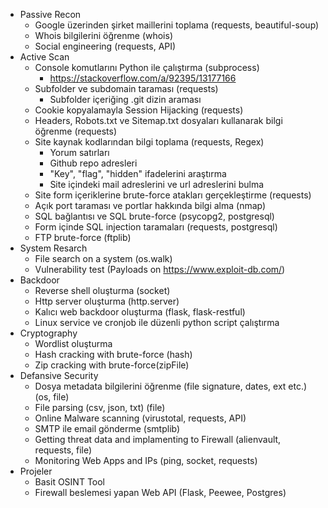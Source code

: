 - Passive Recon
    - Google üzerinden şirket maillerini toplama (requests, beautiful-soup)
    - Whois bilgilerini öğrenme (whois)
    - Social engineering (requests, API)
- Active Scan
    - Console komutlarını Python ile çalıştırma (subprocess)
        - https://stackoverflow.com/a/92395/13177166
    - Subfolder ve subdomain taraması (requests)
        - Subfolder içeriğing .git dizin araması
    - Cookie kopyalamayla Session Hijacking (requests)
    - Headers, Robots.txt ve Sitemap.txt dosyaları kullanarak bilgi öğrenme (requests)
    - Site kaynak kodlarından bilgi toplama (requests, Regex)
        - Yorum satırları
        - Github repo adresleri
        - "Key", "flag", "hidden" ifadelerini araştırma
        - Site içindeki mail adreslerini ve url adreslerini bulma
    - Site form içeriklerine brute-force atakları gerçekleştirme (requests)
    - Açık port taraması ve portlar hakkında bilgi alma (nmap)
    - SQL bağlantısı ve SQL brute-force (psycopg2, postgresql)
    - Form içinde SQL injection taramaları (requests, postgresql)
    - FTP brute-force (ftplib)
- System Resarch
    - File search on a system (os.walk)
    - Vulnerability test (Payloads on https://www.exploit-db.com/)
- Backdoor
    - Reverse shell oluşturma (socket)
    - Http server oluşturma (http.server)
    - Kalıcı web backdoor oluşturma (flask, flask-restful)
    - Linux service ve cronjob ile düzenli python script çalıştırma
- Cryptography
    - Wordlist oluşturma
    - Hash cracking with brute-force (hash)
    - Zip cracking with brute-force(zipFile)
- Defansive Security
    - Dosya metadata bilgilerini öğrenme (file signature, dates, ext etc.) (os, file)
    - File parsing (csv, json, txt) (file)
    - Online Malware scanning (virustotal, requests, API)
    - SMTP ile email gönderme (smtplib)
    - Getting threat data and implamenting to Firewall (alienvault, requests, file)
    - Monitoring Web Apps and IPs (ping, socket, requests)
- Projeler
    - Basit OSINT Tool
    - Firewall beslemesi yapan Web API (Flask, Peewee, Postgres)


